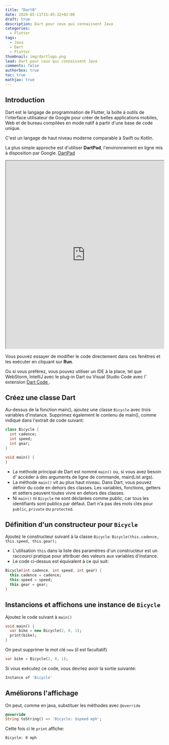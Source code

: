 ```yaml
---
title: "Dart0"
date: 2020-05-11T15:45:32+02:00
draft: true
description: Dart pour ceux qui connaissent Java
categories:
  - Flutter
tags:
  - Java
  - Dart
  - Flutter
thumbnail: img/dartlogo.png
lead: Dart pour ceux qui connaissent Java
comments: false
authorbox: true
toc: true
mathjax: true
---
```






## Introduction
Dart est le langage de programmation de Flutter, la boîte à outils de l'interface utilisateur de Google pour créer de belles applications mobiles, Web et de bureau compilées en mode natif à partir d'une base de code unique.

C'est un langage de haut niveau moderne comparable à Swift ou Kotlin.

La plus simple approche est d'utiliser **DartPad**, l'environnement en ligne mis à disposition par Google.
[DartPad](https://dartpad.dev)

<iframe style="width:100%;height:600px;" src="https://dartpad.dev/embed-dart.html?id=a632eeebfb48dc3b10fb7888e13903ff&split=80&theme=dark"></iframe>

Vous pouvez essayer de modifier le code directement dans ces fenêtres et les exécuter en cliquant sur **Run**.

Ou si vous préférez, vous pouvez utiliser un IDE à la place, tel que WebStorm, IntelliJ avec le plug-in Dart ou Visual Studio Code avec l' extension [Dart Code ](https://marketplace.visualstudio.com/items?itemName=Dart-Code.dart-code).

## Créez une classe Dart

Au-dessus de la fonction main(), ajoutez une classe `Bicycle` avec trois variables d'instance. Supprimez également le contenu de main(), comme indiqué dans l'extrait de code suivant:

```dart
class Bicycle {
  int cadence;
  int speed;
  int gear;
}

void main() {
}
```

- La méthode principal de Dart est nommé `main()` ou, si vous avez besoin d' accéder à des arguments de ligne de commande, main(List<String> args).
- La méthode `main()` vit au plus haut niveau. Dans Dart, vous pouvez définir du code en dehors des classes. Les variables, fonctions, getters et setters peuvent toutes vivre en dehors des classes.
- Ni `main()` ni `Bicycle` ne sont déclarées comme public, car tous les identifiants sont publics par défaut. Dart n'a pas des mots clés pour `public`, `private` ou `protected`.

## Définition d'un constructeur pour `Bicycle`

Ajoutez le constructeur suivant à la classe `Bicycle`:
`Bicycle(this.cadence, this.speed, this.gear);`

- L'utilisation `this` dans la liste des paramètres d'un constructeur est un raccourci pratique pour attribuer des valeurs aux variables d'instance.
- Le code ci-dessus est équivalent à ce qui suit:

```dart
Bicycle(int cadence, int speed, int gear) {
  this.cadence = cadence;
  this.speed = speed;
  this.gear = gear;
}
```

## Instancions et affichons une instance de `Bicycle`

Ajoutez le code suivant à `main()`

```dart
void main() {
  var bike = new Bicycle(2, 0, 1);
  print(bike);
}
```

On peut supprimer le mot clé `new` (il est facultatif)

```dart
var bike = Bicycle(2, 0, 1);
```

Si vous exécutez ce code, vous devriez avoir la sortie suivante:

```zsh
Instance of 'Bicycle'
```

## Améliorons l'affichage

On peut, comme en java, substituer les méthodes avec `@override`

```dart
@override
String toString() => 'Bicycle: $speed mph';
```

Cette fois ci le `print` affiche:

```zsh
Bicycle: 0 mph
```

<!-- TODO: à compléter -->

